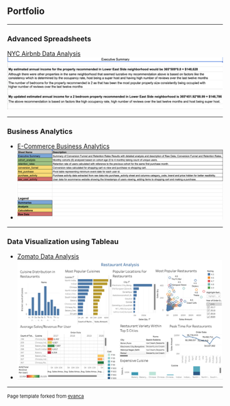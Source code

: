 ## Portfolio

---

### Advanced Spreadsheets 

[NYC Airbnb Data Analysis](/sample_page)
<img src="images/Advanced Spreadsheets.png?raw=true"/>

---

### Business Analytics

- [E-Commerce Business Analytics](http://example.com/)
- <img src="images/Business Analytics.png?raw=true"/>

---

### Data Visualization using Tableau

- [Zomato Data Analysis](http://example.com/)
- <img src="images/Restaurant Analysis.png?raw=true"/>


---
<p style="font-size:11px">Page template forked from <a href="https://github.com/evanca/quick-portfolio">evanca</a></p>
<!-- Remove above link if you don't want to attibute -->
